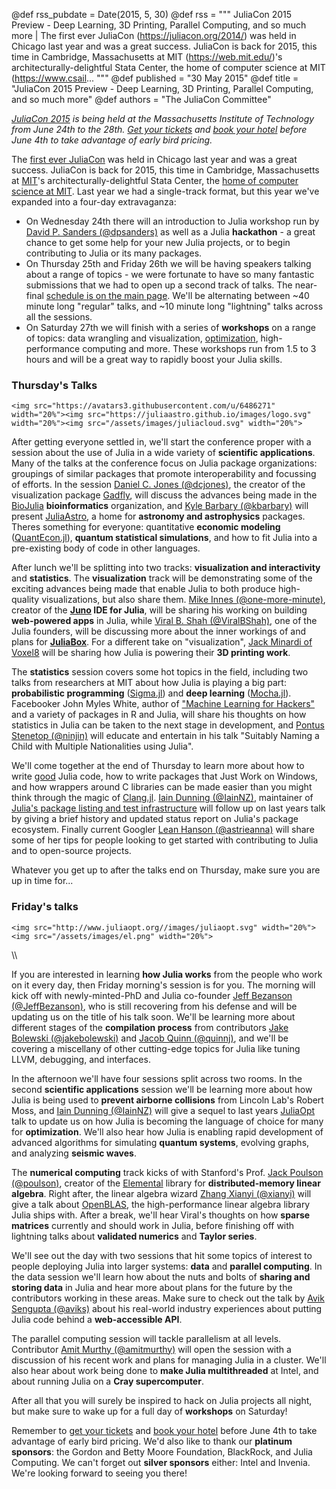 @def rss_pubdate = Date(2015, 5, 30)
@def rss = """ JuliaCon 2015 Preview - Deep Learning, 3D Printing, Parallel Computing, and so much more | The first ever JuliaCon (https://juliacon.org/2014/) was held in Chicago last year and was a great success. JuliaCon is back for 2015, this time in Cambridge, Massachusetts at MIT (https://web.mit.edu/)'s architecturally-delightful Stata Center, the home of computer science at MIT (https://www.csail... """
@def published = "30 May 2015"
@def title = "JuliaCon 2015 Preview - Deep Learning, 3D Printing, Parallel Computing, and so much more"
@def authors = "The JuliaCon Committee"  


*[JuliaCon 2015](https://juliacon.org) is being held at the Massachusetts Institute of Technology from June 24th to the 28th. [Get your tickets](https://www.eventbrite.com/e/juliacon-2015-tickets-16517619645) and [book your hotel](https://juliacon.org/#accom) before June 4th to take advantage of early bird pricing.*


The [first ever JuliaCon](https://juliacon.org/2014/) was held in Chicago last year and was a great success. JuliaCon is back for 2015, this time in Cambridge, Massachusetts at [MIT](https://web.mit.edu/)'s architecturally-delightful Stata Center, the [home of computer science at MIT](https://www.csail.mit.edu/). Last year we had a single-track format, but this year we've expanded into a four-day extravaganza:

* On Wednesday 24th there will an introduction to Julia workshop run by [David P. Sanders (@dpsanders)](https://github.com/dpsanders) as well as a Julia **hackathon** - a great chance to get some help for your new Julia projects, or to begin contributing to Julia or its many packages.
* On Thursday 25th and Friday 26th we will be having speakers talking about a range of topics - we were fortunate to have so many fantastic submissions that we had to open up a second track of talks. The near-final [schedule is on the main page](https://juliacon.org). We'll be alternating between ~40 minute long "regular" talks, and ~10 minute long "lightning" talks across all the sessions.
* On Saturday 27th we will finish with a series of **workshops** on a range of topics: data wrangling and visualization, [optimization](http://www.juliaopt.org/), high-performance computing and more. These workshops run from 1.5 to 3 hours and will be a great way to rapidly boost your Julia skills.

### Thursday's Talks

~~~
<img src="https://avatars3.githubusercontent.com/u/6486271" width="20%"><img src="https://juliaastro.github.io/images/logo.svg" width="20%"><img src="/assets/images/juliacloud.svg" width="20%">
~~~

After getting everyone settled in, we'll start the conference proper with a session about the use of Julia in a wide variety of **scientific applications**. Many of the talks at the conference focus on Julia package organizations: groupings of similar packages that promote interoperability and focussing of efforts. In the session [Daniel C. Jones (@dcjones)](https://github.com/dcjones), the creator of the visualization package [Gadfly](https://gadflyjl.org), will discuss the advances being made in the [BioJulia](https://github.com/BioJulia) **bioinformatics** organization, and [Kyle Barbary (@kbarbary)](https://github.com/kbarbary) will present [JuliaAstro](https://juliaastro.github.io/), a home for **astronomy and astrophysics** packages. Theres something for everyone: quantitative **economic modeling** ([QuantEcon.jl](https://quantecon.org/)), **quantum statistical simulations**, and how to fit Julia into a pre-existing body of code in other languages.

After lunch we'll be splitting into two tracks: **visualization and interactivity** and **statistics**. The **visualization** track will be demonstrating some of the exciting advances being made that enable Julia to both produce high-quality visualizations, but also share them. [Mike Innes (@one-more-minute)](https://github.com/one-more-minute), creator of the **[Juno](https://junolab.org/) IDE for Julia**, will be sharing his working on building **web-powered apps** in Julia, while [Viral B. Shah (@ViralBShah)](https://github.com/ViralBShah), one of the Julia founders, will be discussing more about the inner workings of and plans for **[JuliaBox](https://juliabox.org)**. For a different take on "visualization", [Jack Minardi of Voxel8](https://github.com/jminardi) will be sharing how Julia is powering their **3D printing work**.

The **statistics** session covers some hot topics in the field, including two talks from researchers at MIT about how Julia is playing a big part: **probabilistic programming** ([Sigma.jl](https://github.com/zenna/Sigma.jl)) and **deep learning** ([Mocha.jl](https://github.com/pluskid/Mocha.jl)). Facebooker John Myles White, author of ["Machine Learning for Hackers"](https://shop.oreilly.com/product/0636920018483.do) and a variety of packages in R and Julia, will share his thoughts on how statistics in Julia can be taken to the next stage in development, and [Pontus Stenetop (@ninjin)](https://github.com/ninjin) will educate and entertain in his talk "Suitably Naming a Child with Multiple Nationalities using Julia".

We'll come together at the end of Thursday to learn more about how to write [good](https://github.com/tonyhffong/Lint.jl) Julia code, how to write packages that Just Work on Windows, and how wrappers around C libraries can be made easier than you might think through the magic of [Clang.jl](https://github.com/ihnorton/Clang.jl). [Iain Dunning (@IainNZ)](https://github.com/IainNZ), maintainer of [Julia's package listing and test infrastructure](https://pkg.julialang.org) will follow up on last years talk by giving a brief history and updated status report on Julia's package ecosystem. Finally current Googler [Lean Hanson (@astrieanna)](https://github.com/astrieanna) will share some of her tips for people looking to get started with contributing to Julia and to open-source projects.

Whatever you get up to after the talks end on Thursday, make sure you are up in time for...

### Friday's talks

~~~
<img src="http://www.juliaopt.org//images/juliaopt.svg" width="20%"><img src="/assets/images/el.png" width="20%">
~~~

\\\\

If you are interested in learning **how Julia works** from the people who work on it every day, then Friday morning's session is for you. The morning will kick off with newly-minted-PhD and Julia co-founder [Jeff Bezanson (@JeffBezanson)](https://github.com/JeffBezanson), who is still recovering from his defense and will be updating us on the title of his talk soon. We'll be learning more about different stages of the **compilation process** from contributors [Jake Bolewski (@jakebolewski)](https://github.com/jakebolewski) and [Jacob Quinn (@quinnj)](https://github.com/quinnj), and we'll be covering a miscellany of other cutting-edge topics for Julia like tuning LLVM, debugging, and interfaces.

In the afternoon we'll have four sessions split across two rooms. In the second **scientific applications** session we'll be learning more about how Julia is being used to **prevent airborne collisions** from Lincoln Lab's Robert Moss, and [Iain Dunning (@IainNZ)](https://github.com/IainNZ) will give a sequel to last years [JuliaOpt](http://www.juliaopt.org/) talk to update us on how Julia is becoming the language of choice for many for **optimization**. We'll also hear how Julia is enabling rapid development of advanced algorithms for simulating **quantum systems**, evolving graphs, and analyzing **seismic waves**.

The **numerical computing** track kicks of with Stanford's Prof. [Jack Poulson (@poulson)](https://github.com/poulson), creator of the [Elemental](https://github.com/elemental/Elemental) library for **distributed-memory linear algebra**. Right after, the linear algebra wizard [Zhang Xianyi (@xianyi)](https://github.com/xianyi) will give a talk about [OpenBLAS](https://github.com/xianyi/OpenBLAS), the high-performance linear algebra library Julia ships with. After a break, we'll hear Viral's thoughts on how **sparse matrices** currently and should work in Julia, before finishing off with lightning talks about **validated numerics** and **Taylor series**.

We'll see out the day with two sessions that hit some topics of interest to people deploying Julia into larger systems: **data** and **parallel computing**. In the data session we'll learn how about the nuts and bolts of **sharing and storing data** in Julia and hear more about plans for the future by the contributors working in these areas. Make sure to check out the talk by [Avik Sengupta (@aviks)](https://github.com/aviks) about his real-world industry experiences about putting Julia code behind a **web-accessible API**.

The parallel computing session will tackle parallelism at all levels. Contributor [Amit Murthy (@amitmurthy)](https://github.com/amitmurthy/) will open the session with a discussion of his recent work and plans for managing Julia in a cluster. We'll also hear about work being done to **make Julia multithreaded** at Intel, and about running Julia on a **Cray supercomputer**.

After all that you will surely be inspired to hack on Julia projects all night, but make sure to wake up for a full day of **workshops** on Saturday!

Remember to [get your tickets](https://www.eventbrite.com/e/juliacon-2015-tickets-16517619645) and [book your hotel](https://juliacon.org/#accom) before June 4th to take advantage of early bird pricing. We'd also like to thank our **platinum sponsors**: the Gordon and Betty Moore Foundation, BlackRock, and Julia Computing. We can't forget out **silver sponsors** either: Intel and Invenia. We're looking forward to seeing you there!
